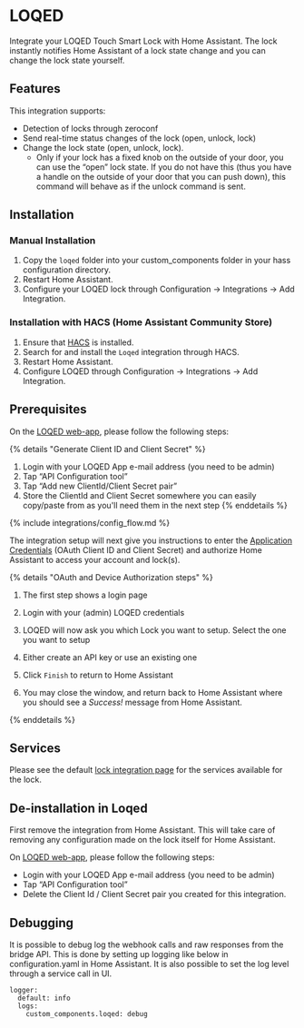 # LOQED

Integrate your LOQED Touch Smart Lock with Home Assistant. The lock instantly notifies Home Assistant of a lock state change and you can change the lock state yourself.

## Features

This integration supports:

- Detection of locks through zeroconf
- Send real-time status changes of the lock (open, unlock, lock)
- Change the lock state (open, unlock, lock).
  - Only if your lock has a fixed knob on the outside of your door, you can use the “open” lock state. If you do not have this (thus you have a handle on the outside of your door that you can push down), this command will behave as if the unlock command is sent.

## Installation

### Manual Installation

1. Copy the `loqed` folder into your custom_components folder in your hass configuration directory.
2. Restart Home Assistant.
3. Configure your LOQED lock through Configuration -> Integrations -> Add Integration.

### Installation with HACS (Home Assistant Community Store)

1. Ensure that [HACS](https://hacs.xyz/) is installed.
2. Search for and install the `Loqed` integration through HACS.
3. Restart Home Assistant.
4. Configure LOQED through Configuration -> Integrations -> Add Integration.

## Prerequisites

On the [LOQED web-app](https://app.loqed.com/API-Config/), please follow the following steps:

{% details "Generate Client ID and Client Secret" %}

1. Login with your LOQED App e-mail address (you need to be admin)
2. Tap “API Configuration tool”
3. Tap “Add new ClientId/Client Secret pair”
4. Store the ClientId and Client Secret somewhere you can easily copy/paste from as you'll need them in the next step
   {% enddetails %}

{% include integrations/config_flow.md %}

The integration setup will next give you instructions to enter the [Application Credentials](/integrations/application_credentials/) (OAuth Client ID and Client Secret) and authorize Home Assistant to access your account and lock(s).

{% details "OAuth and Device Authorization steps" %}

1. The first step shows a login page

2. Login with your (admin) LOQED credentials

3. LOQED will now ask you which Lock you want to setup. Select the one you want to setup

4. Either create an API key or use an existing one

5. Click `Finish` to return to Home Assistant

6. You may close the window, and return back to Home Assistant where you should see a _Success!_ message from Home Assistant.

{% enddetails %}

## Services

Please see the default [lock integration page](/integrations/lock/) for the services available for the lock.

## De-installation in Loqed

First remove the integration from Home Assistant. This will take care of removing any configuration made on the lock itself for Home Assistant.

On [LOQED web-app](https://app.loqed.com/API-Config/), please follow the following steps:

- Login with your LOQED App e-mail address (you need to be admin)
- Tap “API Configuration tool”
- Delete the Client Id / Client Secret pair you created for this integration.

## Debugging

It is possible to debug log the webhook calls and raw responses from the bridge API. This is done by setting up logging like below in configuration.yaml in Home Assistant. It is also possible to set the log level through a service call in UI.

```
logger:
  default: info
  logs:
    custom_components.loqed: debug
```
